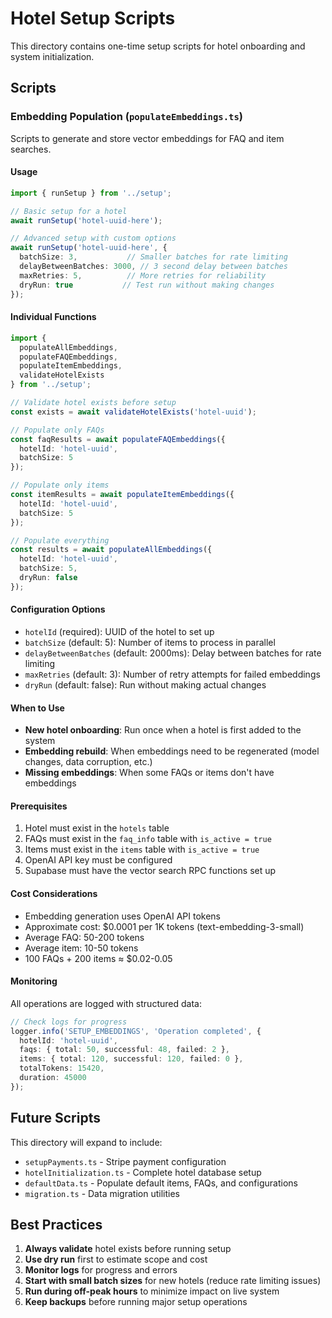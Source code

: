 # Hotel Setup Scripts

This directory contains one-time setup scripts for hotel onboarding and system initialization.

## Scripts

### Embedding Population (`populateEmbeddings.ts`)

Scripts to generate and store vector embeddings for FAQ and item searches.

#### Usage

```typescript
import { runSetup } from '../setup';

// Basic setup for a hotel
await runSetup('hotel-uuid-here');

// Advanced setup with custom options
await runSetup('hotel-uuid-here', {
  batchSize: 3,           // Smaller batches for rate limiting
  delayBetweenBatches: 3000, // 3 second delay between batches
  maxRetries: 5,          // More retries for reliability
  dryRun: true           // Test run without making changes
});
```

#### Individual Functions

```typescript
import { 
  populateAllEmbeddings,
  populateFAQEmbeddings,
  populateItemEmbeddings,
  validateHotelExists
} from '../setup';

// Validate hotel exists before setup
const exists = await validateHotelExists('hotel-uuid');

// Populate only FAQs
const faqResults = await populateFAQEmbeddings({
  hotelId: 'hotel-uuid',
  batchSize: 5
});

// Populate only items
const itemResults = await populateItemEmbeddings({
  hotelId: 'hotel-uuid',
  batchSize: 5
});

// Populate everything
const results = await populateAllEmbeddings({
  hotelId: 'hotel-uuid',
  batchSize: 5,
  dryRun: false
});
```

#### Configuration Options

- `hotelId` (required): UUID of the hotel to set up
- `batchSize` (default: 5): Number of items to process in parallel
- `delayBetweenBatches` (default: 2000ms): Delay between batches for rate limiting
- `maxRetries` (default: 3): Number of retry attempts for failed embeddings
- `dryRun` (default: false): Run without making actual changes

#### When to Use

- **New hotel onboarding**: Run once when a hotel is first added to the system
- **Embedding rebuild**: When embeddings need to be regenerated (model changes, data corruption, etc.)
- **Missing embeddings**: When some FAQs or items don't have embeddings

#### Prerequisites

1. Hotel must exist in the `hotels` table
2. FAQs must exist in the `faq_info` table with `is_active = true`
3. Items must exist in the `items` table with `is_active = true`
4. OpenAI API key must be configured
5. Supabase must have the vector search RPC functions set up

#### Cost Considerations

- Embedding generation uses OpenAI API tokens
- Approximate cost: $0.0001 per 1K tokens (text-embedding-3-small)
- Average FAQ: 50-200 tokens
- Average item: 10-50 tokens
- 100 FAQs + 200 items ≈ $0.02-0.05

#### Monitoring

All operations are logged with structured data:

```typescript
// Check logs for progress
logger.info('SETUP_EMBEDDINGS', 'Operation completed', {
  hotelId: 'hotel-uuid',
  faqs: { total: 50, successful: 48, failed: 2 },
  items: { total: 120, successful: 120, failed: 0 },
  totalTokens: 15420,
  duration: 45000
});
```

## Future Scripts

This directory will expand to include:

- `setupPayments.ts` - Stripe payment configuration
- `hotelInitialization.ts` - Complete hotel database setup
- `defaultData.ts` - Populate default items, FAQs, and configurations
- `migration.ts` - Data migration utilities

## Best Practices

1. **Always validate** hotel exists before running setup
2. **Use dry run** first to estimate scope and cost
3. **Monitor logs** for progress and errors
4. **Start with small batch sizes** for new hotels (reduce rate limiting issues)
5. **Run during off-peak hours** to minimize impact on live system
6. **Keep backups** before running major setup operations